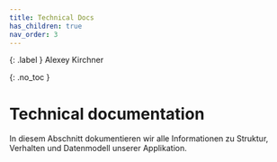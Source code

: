 ```yaml
---
title: Technical Docs
has_children: true
nav_order: 3
---
```

{: .label }
Alexey Kirchner

{: .no_toc }

# Technical documentation

In diesem Abschnitt dokumentieren wir alle Informationen zu Struktur, Verhalten und Datenmodell unserer Applikation.
